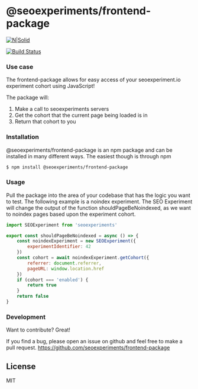 # @seoexperiments/frontend-package

[![N|Solid](https://i.imgur.com/X77GEfb.png)](https://seoexperiments.io)

[![Build Status](https://travis-ci.org/joemccann/dillinger.svg?branch=master)](https://seoexperiments.io)

### Use case
The frontend-package allows for easy access of your seoexperiment.io experiment cohort using JavaScript!

The package will:
  1.  Make a call to seoexperiments servers 
  2. Get the cohort that the current page being loaded is in 
  3. Return that cohort to you


### Installation

@seoexperiments/frontend-package is an npm package and can be installed in many different ways. The easiest though is through npm 

```sh
$ npm install @seoexperiments/frontend-package
```

### Usage
Pull the package into the area of your codebase that has the logic you want to test. 
The following example is a noindex experiment. The SEO Experiment will change the output of the function shouldPageBeNoindexed, as we want to noindex pages based upon the experiment cohort.
```js
import SEOExperiment from 'seoexperiments'

export const shouldPageBeNoindexed = async () => {
    const noindexExperiment = new SEOExperiment({
        experimentIdentifier: 42
    })
    const cohort = await noindexExperiment.getCohort({
        referrer: document.referrer,
        pageURL: window.location.href
    })
    if (cohort === 'enabled') {
        return true
    }
    return false
}
```

### Development

Want to contribute? Great!

If you find a bug, please open an issue on github and feel free to make a pull request.
https://github.com/seoexperiments/frontend-package

License
----

MIT

